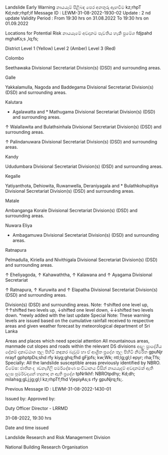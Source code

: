 Landslide Early Warning නායයෑම් පිළිබඳ පෙර අනතුරු ඇඟවීම kz;rhpT Kd;ndr;rhpf;if Message ID : LEWM-31-08-2022-1930-02 Update : 2 nd update Validity Period : From 19:30 hrs on 31.08.2022 To 19:30 hrs on 01.09.2022

Locations for Potential Risk නායයෑමේ අවදානම පැවතිය හැකි ප්‍රමේශ fdjpahd mghaKs;s ,lq;fs;

District Level 1 (Yellow) Level 2 (Amber) Level 3 (Red)

Colombo

Seethawaka Divisional Secretariat Division(s) (DSD) and surrounding areas.

Galle

Yakkalamulla, Nagoda and Baddegama Divisional Secretariat Division(s) (DSD) and surrounding areas.

Kalutara

* Agalawatta and * Mathugama Divisional Secretariat Division(s) (DSD) and surrounding areas.

↑ Walallawita and Bulathsinhala Divisional Secretariat Division(s) (DSD) and surrounding areas.

↑ Palindanuwara Divisional Secretariat Division(s) (DSD) and surrounding areas.

Kandy

Ududumbara Divisional Secretariat Division(s) (DSD) and surrounding areas.

Kegalle

Yatiyanthota, Dehiowita, Ruwanwella, Deraniyagala and * Bulathkohupitiya Divisional Secretariat Division(s) (DSD) and surrounding areas.

Matale

Ambanganga Korale Divisional Secretariat Division(s) (DSD) and surrounding areas.

Nuwara Eliya

* Ambagamuwa Divisional Secretariat Division(s) (DSD) and surrounding areas.

Ratnapura

Pelmadulla, Kiriella and Nivithigala Divisional Secretariat Division(s) (DSD) and surrounding areas.

↑ Eheliyagoda, ↑ Kahawaththa, ↑ Kalawana and ↑ Ayagama Divisional Secretariat

↑ Ratnapura, ↑ Kuruwita and ↑ Elapatha Divisional Secretariat Division(s) (DSD) and surrounding areas.

Division(s) (DSD) and surrounding areas. Note: ↑shifted one level up, ↑↑shifted two levels up, ↓shifted one level down, ↓↓shifted two levels down. *newly added with the last update Special Note: These warning levels are issued based on the cumulative rainfall received to respective areas and given weather forecast by meteorological department of Sri Lanka

Areas and places which need special attention All mountainous areas, manmade cut slopes and roads within the relevant DS divisions අදාල ප්‍රාදේශීය දේකම් දකාට්ඨාශ තුල පිහිටි කඳුකර බෑවුම් හා ඒ ආශ්‍රිත ප්‍රදේශ තුල පිහිටි නිර්මිත gpuNjr nrayf gphptpDs;shd rfy kiyg;ghq;fhd gFjpfs; kw;Wk; ntl;lg;gl;l epyr; rha;Tfs; Specially: All the landslide susceptible areas previously identified by NBRO. විමේෂ: ජාතික ද ාඩනැගිලි පර්මදේෂණ සංවිධානය විසින් නායයෑදම් අවදානමක් ඇති දලස පුර්මවදයන් හදුනාද න ඇති ප්‍රදේශ tpNrlkhf: NBROtpdhy; Kd;dh; milahsg;gLj;jg;gl;l kz;rhpTf;fhd VjepiyAs;s rfy gpuNjrq;fs;.

Previous Message ID : LEWM-31-08-2022-1430-01

Issued by: Approved by:

Duty Officer Director - LRRMD

31-08-2022, 19:30 hrs

Date and time issued

Landslide Research and Risk Management Division

National Building Research Organisation